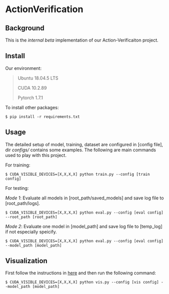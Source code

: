 # ActionVerification
 
## Background
This is the *internal beta* implementation of our Action-Verificaiton project.

## Install
Our environment:
> Ubuntu 18.04.5 LTS
>
> CUDA 10.2.89
>
> Pytorch 1.7.1

To install other packages: 

`$ pip install -r requirements.txt`

## Usage

The detailed setup of model, training, dataset are configured in [config file], dir *configs/* contains some examples. The following are main commands used to play with this project.

For training:

`$ CUDA_VISIBLE_DEVICES=[X,X,X,X] python train.py --config [train config]`

For testing:

*Mode 1*: Evaluate all models in [root_path/saved_models] and save log file to [root_path/logs].

`$ CUDA_VISIBLE_DEVICES=[X,X,X,X] python eval.py --config [eval config] --root_path [root_path]`

*Mode 2*: Evaluate one model in [model_path] and save log file to [temp_log] if not especially speicify.

`$ CUDA_VISIBLE_DEVICES=[X,X,X,X] python eval.py --config [eval config] --model_path [model_path]`

## Visualization

First follow the instructions in [here](https://github.com/luo3300612/Visualizer) and then run the following command:

`$ CUDA_VISIBLE_DEVICES=[X,X,X,X] python vis.py --config [vis config] --model_path [model_path]`



